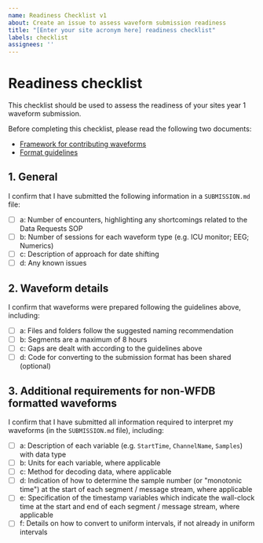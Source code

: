 ```yaml
---
name: Readiness Checklist v1
about: Create an issue to assess waveform submission readiness
title: "[Enter your site acronym here] readiness checklist"
labels: checklist
assignees: ''
---
```


# Readiness checklist

This checklist should be used to assess the readiness of your sites year 1 waveform submission.

Before completing this checklist, please read the following two documents:

- [Framework for contributing waveforms](https://chorus-ai.github.io/Chorus_SOP/docs/Waveform-Data/)
- [Format guidelines](https://chorus-ai.github.io/Chorus_SOP/docs/Waveform-Data/Waveform-File-Format)

## 1. General

I confirm that I have submitted the following information in a `SUBMISSION.md` file:

- [ ] a: Number of encounters, highlighting any shortcomings related to the Data Requests SOP
- [ ] b: Number of sessions for each waveform type (e.g. ICU monitor; EEG; Numerics)
- [ ] c: Description of approach for date shifting
- [ ] d: Any known issues

## 2. Waveform details

I confirm that waveforms were prepared following the guidelines above, including:

- [ ] a: Files and folders follow the suggested naming recommendation
- [ ] b: Segments are a maximum of 8 hours
- [ ] c: Gaps are dealt with according to the guidelines above
- [ ] d: Code for converting to the submission format has been shared (optional)

## 3. Additional requirements for non-WFDB formatted waveforms

I confirm that I have submitted all information required to interpret my waveforms (in the `SUBMISSION.md` file), including:

- [ ] a: Description of each variable (e.g. `StartTime`, `ChannelName`, `Samples`) with data type
- [ ] b: Units for each variable, where applicable
- [ ] c: Method for decoding data, where applicable
- [ ] d: Indication of how to determine the sample number (or "monotonic time") at the start of each segment / message stream, where applicable
- [ ] e: Specification of the timestamp variables which indicate the wall-clock time at the start and end of each segment / message stream, where applicable
- [ ] f: Details on how to convert to uniform intervals, if not already in uniform intervals